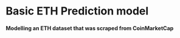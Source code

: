 <h1> Basic ETH Prediction model </h1>
<h4> Modelling an ETH dataset that was scraped from CoinMarketCap </h3>

